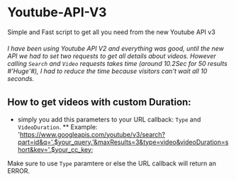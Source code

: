 # Youtube-API-V3
Simple and Fast script to get all you need from the new Youtube API v3


###### I have been using Youtube API V2 and everything was good, until the new API we had to set two requests to get all details about videos. However calling `Search` and `Video` requests takes time (around 10.2Sec for 50 results #'Huge'#), I had to reduce the time because visitors can't wait all 10 seconds.


## How to get videos with custom Duration:

- simply you add this parameters to your URL callback: `Type` and `VideoDuration`.
  ** Example: 'https://www.googleapis.com/youtube/v3/search?part=id&q='.$your_query.'&maxResults=3&type=video&videoDuration=short&key='.$your_cc_key;

Make sure to use `Type` paramtere or else the URL callback will return an ERROR.
